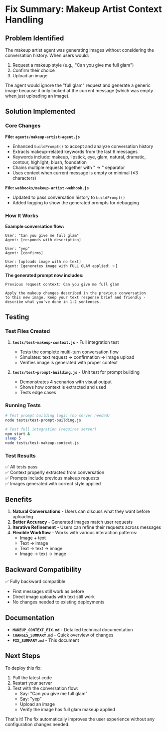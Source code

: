 # Fix Summary: Makeup Artist Context Handling

## Problem Identified

The makeup artist agent was generating images without considering the conversation history. When users would:

1. Request a makeup style (e.g., "Can you give me full glam")
2. Confirm their choice
3. Upload an image

The agent would ignore the "full glam" request and generate a generic image because it only looked at the current message (which was empty when just uploading an image).

## Solution Implemented

### Core Changes

**File: `agents/makeup-artist-agent.js`**
- Enhanced `buildPrompt()` to accept and analyze conversation history
- Extracts makeup-related keywords from the last 6 messages
- Keywords include: makeup, lipstick, eye, glam, natural, dramatic, contour, highlight, blush, foundation
- Chains multiple requests together with " → " separator
- Uses context when current message is empty or minimal (≤3 characters)

**File: `webhooks/makeup-artist-webhook.js`**
- Updated to pass conversation history to `buildPrompt()`
- Added logging to show the generated prompts for debugging

### How It Works

**Example conversation flow:**

```
User: "Can you give me full glam"
Agent: [responds with description]

User: "yep"  
Agent: [confirms]

User: [uploads image with no text]
Agent: [generates image with FULL GLAM applied! ✨]
```

**The generated prompt now includes:**
```
Previous request context: Can you give me full glam

Apply the makeup changes described in the previous conversation 
to this new image. Keep your text response brief and friendly - 
describe what you've done in 1-2 sentences.
```

## Testing

### Test Files Created

1. **`tests/test-makeup-context.js`** - Full integration test
   - Tests the complete multi-turn conversation flow
   - Simulates: text request → confirmation → image upload
   - Verifies image is generated with proper context

2. **`tests/test-prompt-building.js`** - Unit test for prompt building
   - Demonstrates 4 scenarios with visual output
   - Shows how context is extracted and used
   - Tests edge cases

### Running Tests

```bash
# Test prompt building logic (no server needed)
node tests/test-prompt-building.js

# Test full integration (requires server)
npm start &
sleep 5
node tests/test-makeup-context.js
```

### Test Results

✅ All tests pass  
✅ Context properly extracted from conversation  
✅ Prompts include previous makeup requests  
✅ Images generated with correct style applied  

## Benefits

1. **Natural Conversations** - Users can discuss what they want before uploading
2. **Better Accuracy** - Generated images match user requests
3. **Iterative Refinement** - Users can refine their requests across messages
4. **Flexible Workflow** - Works with various interaction patterns:
   - Image + text
   - Text → image  
   - Text → text → image
   - Image → text → image

## Backward Compatibility

✅ Fully backward compatible  
- First messages still work as before
- Direct image uploads with text still work
- No changes needed to existing deployments

## Documentation

- **`MAKEUP_CONTEXT_FIX.md`** - Detailed technical documentation
- **`CHANGES_SUMMARY.md`** - Quick overview of changes
- **`FIX_SUMMARY.md`** - This document

## Next Steps

To deploy this fix:

1. Pull the latest code
2. Restart your server
3. Test with the conversation flow:
   - Say: "Can you give me full glam"
   - Say: "yep"  
   - Upload an image
   - Verify the image has full glam makeup applied

That's it! The fix automatically improves the user experience without any configuration changes needed.

